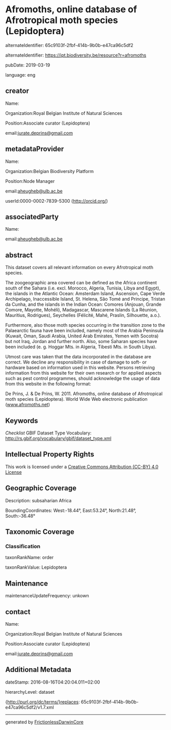# Afromoths, online database of Afrotropical moth species (Lepidoptera)

alternateIdentifier: 65c9103f-2fbf-414b-9b0b-e47ca96c5df2

alternateIdentifier: https://ipt.biodiversity.be/resource?r=afromoths

pubDate: 
      2019-03-19
  

language: eng

## creator

Name:

Organization:Royal Belgian Institute of Natural Sciences

Position:Associate curator (Lepidoptera)

email:jurate.deprins@gmail.com

## metadataProvider

Name:

Organization:Belgian Biodiversity Platform

Position:Node Manager

email:aheugheb@ulb.ac.be

userId:0000-0002-7839-5300 (http://orcid.org/)

## associatedParty

Name:

email:aheugheb@ulb.ac.be

## abstract

This dataset covers all relevant information on every Afrotropical moth species.

The zoogeographic area covered can be defined as the Africa continent south of the Sahara (i.e. excl. Morocco, Algeria, Tunisia, Libya and Egypt), the islands in the Atlantic Ocean: Amsterdam Island, Ascension, Cape Verde Archipelago, Inaccessible Island, St. Helena, São Tomé and Principe, Tristan da Cunha, and the islands in the Indian Ocean: Comores (Anjouan, Grande Comore, Mayotte, Mohéli), Madagascar, Mascarene Islands (La Réunion, Mauritius, Rodrigues), Seychelles (Félicité, Mahé, Praslin, Silhouette, a.o.).

Furthermore, also those moth species occurring in the transition zone to the Palaearctic fauna have been included, namely most of the Arabia Peninsula (Kuwait, Oman, Saudi Arabia, United Arab Emirates, Yemen with Socotra) but not Iraq, Jordan and further north. Also, some Saharan species have been included (e. g. Hoggar Mts. in Algeria, Tibesti Mts. in South Libya).

Utmost care was taken that the data incorporated in the database are correct. We decline any responsibility in case of damage to soft- or hardware based on information used in this website. Persons retrieving information from this website for their own research or for applied aspects such as pest control programmes, should acknowledge the usage of data from this website in the following format:

De Prins, J. & De Prins, W. 2011. Afromoths, online database of Afrotropical moth species (Lepidoptera). World Wide Web electronic publication (www.afromoths.net)

## Keywords

*Checklist* GBIF Dataset Type Vocabulary: http://rs.gbif.org/vocabulary/gbif/dataset_type.xml

## Intellectual Property Rights

This work is licensed under a  [Creative Commons Attribution (CC-BY) 4.0 License]()

## Geographic Coverage

Description: subsaharian Africa

BoundingCoordinates: West:-18.44°, East:53.24°, North:21.48°, South:-36.48°

## Taxonomic Coverage

### Classification

taxonRankName: order

taxonRankValue: Lepidoptera

## Maintenance



maintenanceUpdateFrequency: unkown

## contact

Name:

Organization:Royal Belgian Institute of Natural Sciences

Position:Associate curator (Lepidoptera)

email:jurate.deprins@gmail.com

## Additional Metadata

dateStamp: 2016-08-16T04:20:04.011+02:00

hierarchyLevel: dataset

{http://purl.org/dc/terms/}replaces: 65c9103f-2fbf-414b-9b0b-e47ca96c5df2/v1.7.xml

---

generated by [FrictionlessDarwinCore](https://github.com/frictionlessdata/FrictionlessDarwinCore)